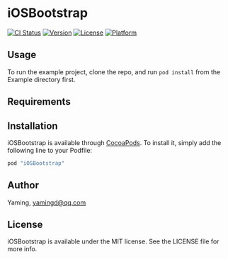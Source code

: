 # iOSBootstrap

[![CI Status](http://img.shields.io/travis/Yaming/iOSBootstrap.svg?style=flat)](https://travis-ci.org/Yaming/iOSBootstrap)
[![Version](https://img.shields.io/cocoapods/v/iOSBootstrap.svg?style=flat)](http://cocoapods.org/pods/iOSBootstrap)
[![License](https://img.shields.io/cocoapods/l/iOSBootstrap.svg?style=flat)](http://cocoapods.org/pods/iOSBootstrap)
[![Platform](https://img.shields.io/cocoapods/p/iOSBootstrap.svg?style=flat)](http://cocoapods.org/pods/iOSBootstrap)

## Usage

To run the example project, clone the repo, and run `pod install` from the Example directory first.

## Requirements

## Installation

iOSBootstrap is available through [CocoaPods](http://cocoapods.org). To install
it, simply add the following line to your Podfile:

```ruby
pod "iOSBootstrap"
```

## Author

Yaming, yamingd@qq.com

## License

iOSBootstrap is available under the MIT license. See the LICENSE file for more info.
